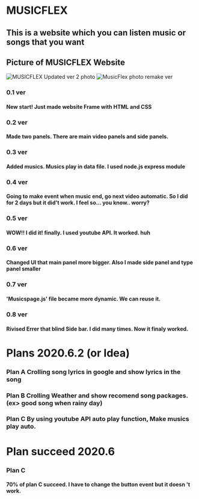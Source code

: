 # **MUSICFLEX**

## This is a website which you can listen music or songs that you want

## Picture of MUSICFLEX Website
![MUSICFLEX Updated ver 2 photo](https://user-images.githubusercontent.com/57825621/84461100-95714b00-aca6-11ea-83b8-a0dfeb453591.JPG)
![MusicFlex photo remake ver](https://user-images.githubusercontent.com/57825621/84461036-6fe44180-aca6-11ea-93f8-d1d7e4d27933.JPG)


### 0.1 ver
#### New start! Just made website Frame with HTML and CSS 

### 0.2 ver
#### Made two panels. There are main video panels and side panels. 

### 0.3 ver
#### Added musics. Musics play in data file. I used node.js express module

### 0.4 ver 
#### Going to make event when music end, go next video automatic. So I did for 2 days but it did't work. I feel so... you know.. worry?

### 0.5 ver 
#### WOW!! I did it! finally. I used youtube API. It worked. huh

### 0.6 ver
#### Changed UI that main panel more bigger. Also I made side panel and type panel smaller

### 0.7 ver
#### 'Musicspage.js' file became more dynamic. We can reuse it.

### 0.8 ver
#### Rivised Errer that blind Side bar. I did many times. Now it finaly worked.


# Plans 2020.6.2 (or Idea)
### Plan A Crolling song lyrics in google and show lyrics in the song
### Plan B Crolling Weather and show recomend song packages. (ex> good song when rainy day)
### Plan C By using youtube API auto play function, Make musics play auto.


# Plan succeed 2020.6
### Plan C 
#### 70% of plan C succeed. I have to change the button event but it doesn 't work.
